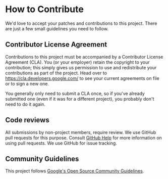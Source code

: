 # How to Contribute

We'd love to accept your patches and contributions to this project. There are
just a few small guidelines you need to follow.

## Contributor License Agreement

Contributions to this project must be accompanied by a Contributor License
Agreement (CLA). You (or your employer) retain the copyright to your
contribution; this simply gives us permission to use and redistribute your
contributions as part of the project. Head over to
<https://cla.developers.google.com/> to see your current agreements on file or
to sign a new one.

You generally only need to submit a CLA once, so if you've already submitted one
(even if it was for a different project), you probably don't need to do it
again.

## Code reviews

All submissions by non-project members, require review. We
use GitHub pull requests for this purpose. Consult
[GitHub Help](https://help.github.com/articles/about-pull-requests/) for more
information on using pull requests. We use GitHub for issue tracking.

## Community Guidelines

This project follows
[Google's Open Source Community Guidelines](https://opensource.google/conduct/).